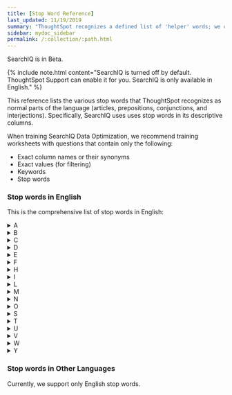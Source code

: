 ```yaml
---
title: [Stop Word Reference]
last_updated: 11/19/2019
summary: "ThoughtSpot recognizes a defined list of 'helper' words; we call them stop words."
sidebar: mydoc_sidebar
permalink: /:collection/:path.html
---
```

SearchIQ is in <span class="label label-beta">Beta</span>.

{% include note.html content="SearchIQ is turned off by default. ThoughtSpot Support can enable it for you. SearchIQ is only available in English." %}

This reference lists the various stop words that ThoughtSpot recognizes as
normal parts of the language (articles, prepositions, conjunctions, and
interjections). Specifically, SearchIQ uses uses stop words in its
descriptive columns.

When training SearchIQ Data Optimization, we recommend training worksheets with
questions that contain only the following:

 - Exact column names or their synonyms
 - Exact values (for filtering)
 - Keywords
 - Stop words

### Stop words in English

This is the comprehensive list of stop words in English:
<details>
<summary>A</summary>
a
about
again
against
am
an
any
are
arent
as
at
</details>
<details>
<summary>B</summary>
be
because
been
being
both
but
</details>
<details>
<summary>C</summary>
cant
cannot
could
couldnt
</details>
<details>
<summary>D</summary>
did
didnt
do
does
doesnt
doing
dont
down
during
</details>
<details>
<summary>E</summary>
each
</details>
<details>
<summary>F</summary>
few
for
from
further
</details>
<details>
<summary>H</summary>
had
hadnt
has
hasnt
have
havent
having
he
her
here
hers
herself
him
himself
his
how
</details>
<details>
<summary>I</summary>
i
if
in
into
is
isnt
it
its
itself
</details>
<details>
<summary>L</summary>
let
</details>
<details>
<summary>M</summary>
me
mustnt
my
myself
</details>
<details>
<summary>N</summary>
nor
</details>
<details>
<summary>O</summary>
of
off
on
once
only
or
other
ought
our
ours
ourselves
out
over
</details>
<details>
<summary>S</summary>
same
she
should
shouldnt
so
some
such
</details>
<details>
<summary>T</summary>
than
that
the
their
theirs
them
themselves
then
there
these
they
this
those
through
to
too
</details>
<details>
<summary>U</summary>
under
until
up
</details>
<details>
<summary>V</summary>
very
</details>
<details>
<summary>W</summary>
was
wasnt
we
were
werent
what
which
while
whom
why
wont
would
wouldnt
</details>
<details>
<summary>Y</summary>
you
your
yours
yourself
yourselves
</details>

### Stop words in Other Languages

Currently, we support only English stop words.

